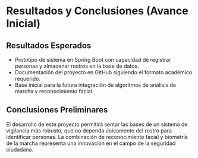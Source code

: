# Resultados y Conclusiones (Avance Inicial)

## Resultados Esperados
- Prototipo de sistema en Spring Boot con capacidad de registrar personas y almacenar rostros en la base de datos.  
- Documentación del proyecto en GitHub siguiendo el formato académico requerido.  
- Base inicial para la futura integración de algoritmos de análisis de marcha y reconocimiento facial.  

## Conclusiones Preliminares
El desarrollo de este proyecto permitirá sentar las bases de un sistema de vigilancia más robusto, que no dependa únicamente del rostro para identificar personas. La combinación de reconocimiento facial y biometría de la marcha representa una innovación en el campo de la seguridad ciudadana.
